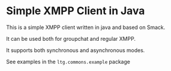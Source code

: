Simple XMPP Client in Java
==========================

This is a simple XMPP client written in java and based on Smack. 

It can be used both for groupchat and regular XMPP. 

It supports both synchronous and asynchronous modes. 

See examples in the `ltg.commons.example` package